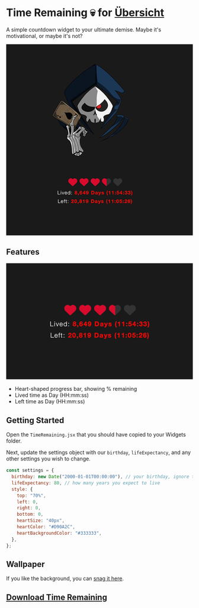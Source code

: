 # Time Remaining 💀 for [Übersicht](http://tracesof.net/uebersicht/)

A simple countdown widget to your ultimate demise.
Maybe it's motivational, or maybe it's not?

![](screenshot-big.png)

## Features

![](screenshot.png)

* Heart-shaped progress bar, showing % remaining
* Lived time as Day (HH:mm:ss)
* Left time as Day (HH:mm:ss)

## Getting Started

Open the `TimeRemaining.jsx` that you should have copied
to your Widgets folder.

Next, update the settings object with our `birthday`, `lifeExpectancy`,
and any other settings you wish to change.

```js
const settings = {
  birthday: new Date("2000-01-01T00:00:00"), // your birthday, ignore the time part
  lifeExpectancy: 80, // how many years you expect to live
  style: {
    top: "70%",
    left: 0,
    right: 0,
    bottom: 0,
    heartSize: "40px",
    heartColor: "#D90A2C",
    heartBackgroundColor: "#333333",
  },
};
```

## Wallpaper

If you like the background, you can [snag it here](https://www.artstation.com/artwork/189aEo).

## [Download Time Remaining](https://github.com/jaredmeakin/ubersicht-time-remaining/releases/latest)
